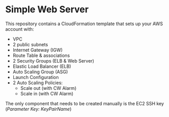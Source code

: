 # Simple Web Server
This repository contains a CloudFormation template that sets up your AWS account with:
* VPC
* 2 public subnets
* Internet Gateway (IGW)
* Route Table & associations
* 2 Security Groups (ELB & Web Server)
* Elastic Load Balancer (ELB)
* Auto Scaling Group (ASG)
* Launch Configuration
* 2 Auto Scaling Policies:
    * Scale out (with CW Alarm)
    * Scale in (with CW Alarm)

The only component that needs to be created manually is the EC2 SSH key (*Parameter Key: KeyPairName*)
